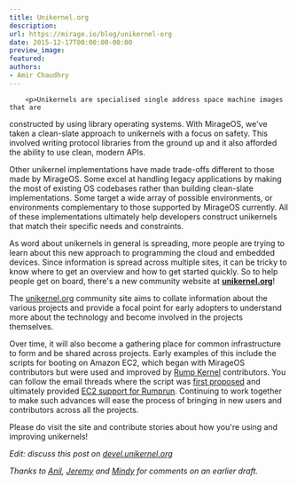 ```yaml
---
title: Unikernel.org
description:
url: https://mirage.io/blog/unikernel-org
date: 2015-12-17T00:00:00-00:00
preview_image:
featured:
authors:
- Amir Chaudhry
---
```



        <p>Unikernels are specialised single address space machine images that are
constructed by using library operating systems. With MirageOS, we've taken a
clean-slate approach to unikernels with a focus on safety. This involved
writing protocol libraries from the ground up and it also afforded the ability
to use clean, modern APIs.</p>
<p>Other unikernel implementations have made trade-offs different to those made
by MirageOS. Some excel at handling legacy applications by making the most of
existing OS codebases rather than building clean-slate implementations. Some
target a wide array of possible environments, or environments complementary to
those supported by MirageOS currently.
All of these implementations ultimately help developers construct unikernels
that match their specific needs and constraints.</p>
<p>As word about unikernels in general is spreading, more people are trying to
learn about this new approach to programming the cloud and embedded devices.
Since information is spread across multiple sites, it can be tricky to know
where to get an overview and how to get started quickly. So to help people get
on board, there's a new community website at <strong><a href="http://unikernel.org">unikernel.org</a></strong>!</p>
<p>The <a href="http://unikernel.org">unikernel.org</a> community site aims to collate information about the
various projects and provide a focal point for early adopters to understand
more about the technology and become involved in the projects themselves.</p>
<p>Over time, it will also become a gathering place for common infrastructure to
form and be shared across projects.  Early examples of this include the
scripts for booting on Amazon EC2, which began with MirageOS contributors but
were used and improved by <a href="http://rumpkernel.org">Rump Kernel</a> contributors.  You can follow the
email threads where the script was <a href="https://www.freelists.org/post/rumpkernel-users/EC2-launch-script-feedback-valued">first proposed</a> and ultimately
provided <a href="https://www.freelists.org/post/rumpkernel-users/Amazon-EC2-support-now-in-Rumprun">EC2 support for Rumprun</a>. Continuing to work together
to make such advances will ease the process of bringing in new users and
contributors across all the projects.</p>
<p>Please do visit the site and contribute stories about how you're using and
improving unikernels!</p>
<p><em>Edit: discuss this post on <a href="https://devel.unikernel.org/t/why-we-need-unikernel-org/18/1">devel.unikernel.org</a></em></p>
<p><em>Thanks to <a href="http://anil.recoil.org">Anil</a>, <a href="https://github.com/yallop">Jeremy</a> and <a href="http://somerandomidiot.com">Mindy</a> for
comments on an earlier draft.</em></p>

      
